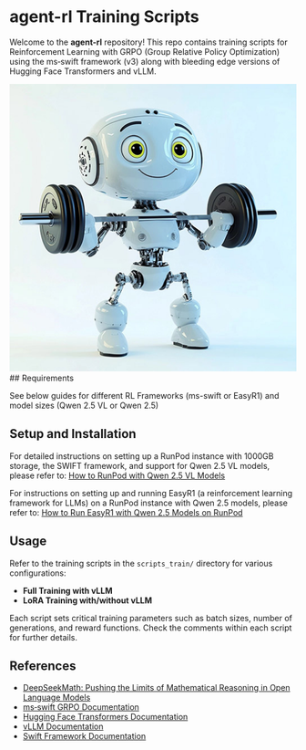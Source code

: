 # agent-rl Training Scripts

Welcome to the **agent-rl** repository! This repo contains training scripts for Reinforcement Learning with GRPO (Group Relative Policy Optimization) using the ms‑swift framework (v3) along with bleeding edge versions of Hugging Face Transformers and vLLM.


<div align="center">
  <img src="https://github.com/the-laughing-monkey/agent-rl/blob/main/images/robo-workout-1-smaller.jpg?raw=true" alt="Robo Workout">
</div>
## Requirements

See below guides for different RL Frameworks (ms-swift or EasyR1) and model sizes (Qwen 2.5 VL or Qwen 2.5)

## Setup and Installation

For detailed instructions on setting up a RunPod instance with 1000GB storage, the SWIFT framework, and support for Qwen 2.5 VL models, please refer to:
[How to RunPod with Qwen 2.5 VL Models](documentation/how-to-runpod-qwen-2.5VL-models.md)

For instructions on setting up and running EasyR1 (a reinforcement learning framework for LLMs) on a RunPod instance with Qwen 2.5 models, please refer to:
[How to Run EasyR1 with Qwen 2.5 Models on RunPod](documentation/how-to-runpod-qwen-2.5VL-with-easyr1.md)

## Usage

Refer to the training scripts in the `scripts_train/` directory for various configurations:
- **Full Training with vLLM**
- **LoRA Training with/without vLLM**

Each script sets critical training parameters such as batch sizes, number of generations, and reward functions. Check the comments within each script for further details.

## References

- [DeepSeekMath: Pushing the Limits of Mathematical Reasoning in Open Language Models](https://arxiv.org/abs/2402.03300)
- [ms‑swift GRPO Documentation](https://github.com/modelscope/ms-swift/blob/main/docs/source_en/Instruction/GRPO.md)
- [Hugging Face Transformers Documentation](https://huggingface.co/docs/transformers)
- [vLLM Documentation](https://vllm.ai)
- [Swift Framework Documentation](https://swift.readthedocs.io)
